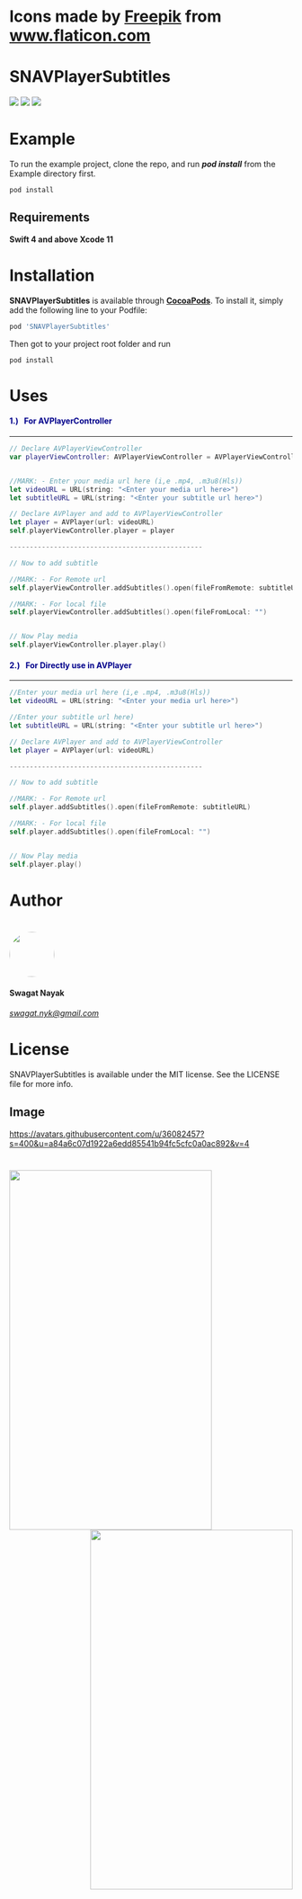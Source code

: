 
<h1>
<div>Icons made by <a href="https://www.freepik.com" title="Freepik">Freepik</a> from <a href="https://www.flaticon.com/" title="Flaticon">www.flaticon.com</a></div>
</h1>

<h1>
    <h1>SNAVPlayerSubtitles</h1>
    <img src="https://img.shields.io/cocoapods/v/SNAVPlayerSubtitles.svg?style=flat"/>
    <img src="https://img.shields.io/cocoapods/l/SNAVPlayerSubtitles.svg?style=flat"/>
    <img src="https://img.shields.io/cocoapods/p/SNAVPlayerSubtitles.svg?style=flat"/>
</h1>


# Example

To run the example project, clone the repo, and run ***pod install*** from the Example directory first.

```shell
pod install
```

## Requirements

**Swift 4 and above
Xcode 11**

# Installation

**SNAVPlayerSubtitles** is available through **[CocoaPods](https://cocoapods.org/pods/SNAVPlayerSubtitles)**. To install
it, simply add the following line to your Podfile:

```ruby
pod 'SNAVPlayerSubtitles'
```

Then got to your project root folder and run

```shell
pod install
```

# Uses

<h4 style="color: darkblue;">1.) &nbsp;&nbsp;For AVPlayerController</h4>

---

```swift
// Declare AVPlayerViewController
var playerViewController: AVPlayerViewController = AVPlayerViewController()


//MARK: - Enter your media url here (i,e .mp4, .m3u8(Hls))
let videoURL = URL(string: "<Enter your media url here>")
let subtitleURL = URL(string: "<Enter your subtitle url here>")

// Declare AVPlayer and add to AVPlayerViewController
let player = AVPlayer(url: videoURL)
self.playerViewController.player = player

------------------------------------------------

// Now to add subtitle

//MARK: - For Remote url
self.playerViewController.addSubtitles().open(fileFromRemote: subtitleURL)

//MARK: - For local file
self.playerViewController.addSubtitles().open(fileFromLocal: "")


// Now Play media
self.playerViewController.player.play()

```


<h4 style="color: darkblue;">2.) &nbsp;&nbsp;For Directly use in AVPlayer</h4>

---


```swift
//Enter your media url here (i,e .mp4, .m3u8(Hls))
let videoURL = URL(string: "<Enter your media url here>")

//Enter your subtitle url here)
let subtitleURL = URL(string: "<Enter your subtitle url here>")

// Declare AVPlayer and add to AVPlayerViewController
let player = AVPlayer(url: videoURL)

------------------------------------------------

// Now to add subtitle

//MARK: - For Remote url
self.player.addSubtitles().open(fileFromRemote: subtitleURL)

//MARK: - For local file
self.player.addSubtitles().open(fileFromLocal: "")


// Now Play media
self.player.play()

```


# Author

<h1>
 <img src="https://avatars.githubusercontent.com/u/36082457?s=400&u=a84a6c07d1922a6edd85541b94fc5cfc0a0ac892&v=4" width="80" height="80" style="border-radius: 50%;" />
</h1>

#### Swagat Nayak
###### swagat.nyk@gmail.com

# License

SNAVPlayerSubtitles is available under the MIT license. See the LICENSE file for more info.

## Image
https://avatars.githubusercontent.com/u/36082457?s=400&u=a84a6c07d1922a6edd85541b94fc5cfc0a0ac892&v=4
 <h1>
 <img src="https://storage.googleapis.com/material-design/publish/material_v_10/assets/0Bzhp5Z4wHba3cXVadmtJa19wT3M/components_cards_content1.png" width="360" height="640" />
 <img src="https://storage.googleapis.com/material-design/publish/material_v_10/assets/0Bzhp5Z4wHba3NGo3QkpVWTNBZzA/components_cards_content3.png" align="right" width="360" height="640" />
 </h1>